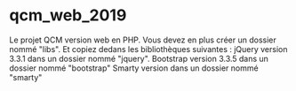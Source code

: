 # qcm_web_2019
Le projet QCM version web en PHP.
Vous devez en plus créer un dossier nommé "libs".
Et copiez dedans les bibliothèques suivantes :
jQuery version 3.3.1 dans un dossier nommé "jquery".
Bootstrap version 3.3.5 dans un dossier nommé "bootstrap"
Smarty version dans un dossier nommé "smarty"
